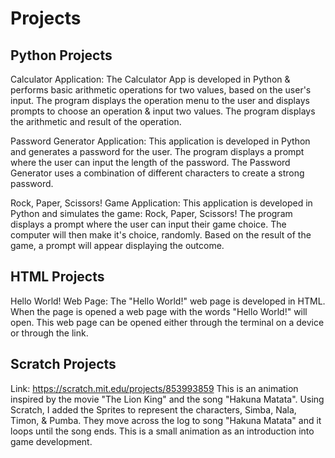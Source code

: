 # Projects

## Python Projects
  Calculator Application: The Calculator App is developed in Python & performs basic arithmetic operations for two values, based on the user's input. The 
  program displays the operation menu to the user and displays prompts to choose an operation & input two values. The program displays the arithmetic and     result of the operation. 

  Password Generator Application: This application is developed in Python and generates a password for the user. The program displays a prompt where the 
  user can input the length of the password. The Password Generator uses a combination of different characters to create a strong password. 
  
  Rock, Paper, Scissors! Game Application: This application is developed in Python and simulates the game: Rock, Paper, Scissors! The program displays a 
  prompt where the user can input their game choice. The computer will then make it's choice, randomly. Based on the result of the game, a prompt will 
  appear displaying the outcome. 


## HTML Projects
  Hello World! Web Page: The "Hello World!" web page is developed in HTML. When the page is opened a web page with the words "Hello World!" will open. This web page can be opened either through the terminal on a device or through the link. 

## Scratch Projects
  Link: https://scratch.mit.edu/projects/853993859 
  This is an animation inspired by the movie "The Lion King" and the song "Hakuna Matata". Using Scratch, I added the Sprites to represent the characters, Simba, Nala, Timon, & Pumba. They move across the log to song "Hakuna Matata" and it loops until the song ends. This is a small animation as an introduction into game development. 
  
